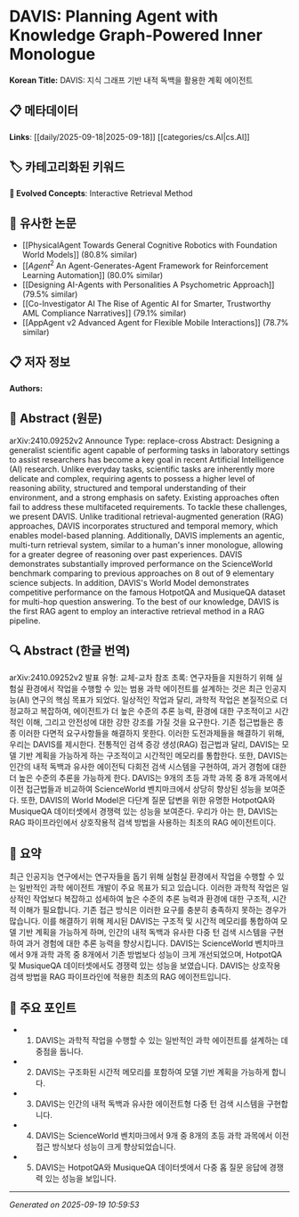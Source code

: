 
# DAVIS: Planning Agent with Knowledge Graph-Powered Inner Monologue

**Korean Title:** DAVIS: 지식 그래프 기반 내적 독백을 활용한 계획 에이전트

## 📋 메타데이터

**Links**: [[daily/2025-09-18|2025-09-18]] [[categories/cs.AI|cs.AI]]

## 🏷️ 카테고리화된 키워드
**🚀 Evolved Concepts**: Interactive Retrieval Method

## 🔗 유사한 논문
- [[PhysicalAgent Towards General Cognitive Robotics with Foundation World Models]] (80.8% similar)
- [[$Agent^2$ An Agent-Generates-Agent Framework for Reinforcement Learning Automation]] (80.0% similar)
- [[Designing AI-Agents with Personalities A Psychometric Approach]] (79.5% similar)
- [[Co-Investigator AI The Rise of Agentic AI for Smarter, Trustworthy AML Compliance Narratives]] (79.1% similar)
- [[AppAgent v2 Advanced Agent for Flexible Mobile Interactions]] (78.7% similar)

## 📋 저자 정보

**Authors:** 

## 📄 Abstract (원문)

arXiv:2410.09252v2 Announce Type: replace-cross 
Abstract: Designing a generalist scientific agent capable of performing tasks in laboratory settings to assist researchers has become a key goal in recent Artificial Intelligence (AI) research. Unlike everyday tasks, scientific tasks are inherently more delicate and complex, requiring agents to possess a higher level of reasoning ability, structured and temporal understanding of their environment, and a strong emphasis on safety. Existing approaches often fail to address these multifaceted requirements. To tackle these challenges, we present DAVIS. Unlike traditional retrieval-augmented generation (RAG) approaches, DAVIS incorporates structured and temporal memory, which enables model-based planning. Additionally, DAVIS implements an agentic, multi-turn retrieval system, similar to a human's inner monologue, allowing for a greater degree of reasoning over past experiences. DAVIS demonstrates substantially improved performance on the ScienceWorld benchmark comparing to previous approaches on 8 out of 9 elementary science subjects. In addition, DAVIS's World Model demonstrates competitive performance on the famous HotpotQA and MusiqueQA dataset for multi-hop question answering. To the best of our knowledge, DAVIS is the first RAG agent to employ an interactive retrieval method in a RAG pipeline.

## 🔍 Abstract (한글 번역)

arXiv:2410.09252v2 발표 유형: 교체-교차 참조
초록: 연구자들을 지원하기 위해 실험실 환경에서 작업을 수행할 수 있는 범용 과학 에이전트를 설계하는 것은 최근 인공지능(AI) 연구의 핵심 목표가 되었다. 일상적인 작업과 달리, 과학적 작업은 본질적으로 더 정교하고 복잡하여, 에이전트가 더 높은 수준의 추론 능력, 환경에 대한 구조적이고 시간적인 이해, 그리고 안전성에 대한 강한 강조를 가질 것을 요구한다. 기존 접근법들은 종종 이러한 다면적 요구사항들을 해결하지 못한다. 이러한 도전과제들을 해결하기 위해, 우리는 DAVIS를 제시한다. 전통적인 검색 증강 생성(RAG) 접근법과 달리, DAVIS는 모델 기반 계획을 가능하게 하는 구조적이고 시간적인 메모리를 통합한다. 또한, DAVIS는 인간의 내적 독백과 유사한 에이전틱 다회전 검색 시스템을 구현하여, 과거 경험에 대한 더 높은 수준의 추론을 가능하게 한다. DAVIS는 9개의 초등 과학 과목 중 8개 과목에서 이전 접근법들과 비교하여 ScienceWorld 벤치마크에서 상당히 향상된 성능을 보여준다. 또한, DAVIS의 World Model은 다단계 질문 답변을 위한 유명한 HotpotQA와 MusiqueQA 데이터셋에서 경쟁력 있는 성능을 보여준다. 우리가 아는 한, DAVIS는 RAG 파이프라인에서 상호작용적 검색 방법을 사용하는 최초의 RAG 에이전트이다.

## 📝 요약

최근 인공지능 연구에서는 연구자들을 돕기 위해 실험실 환경에서 작업을 수행할 수 있는 일반적인 과학 에이전트 개발이 주요 목표가 되고 있습니다. 이러한 과학적 작업은 일상적인 작업보다 복잡하고 섬세하여 높은 수준의 추론 능력과 환경에 대한 구조적, 시간적 이해가 필요합니다. 기존 접근 방식은 이러한 요구를 충분히 충족하지 못하는 경우가 많습니다. 이를 해결하기 위해 제시된 DAVIS는 구조적 및 시간적 메모리를 통합하여 모델 기반 계획을 가능하게 하며, 인간의 내적 독백과 유사한 다중 턴 검색 시스템을 구현하여 과거 경험에 대한 추론 능력을 향상시킵니다. DAVIS는 ScienceWorld 벤치마크에서 9개 과학 과목 중 8개에서 기존 방법보다 성능이 크게 개선되었으며, HotpotQA 및 MusiqueQA 데이터셋에서도 경쟁력 있는 성능을 보였습니다. DAVIS는 상호작용 검색 방법을 RAG 파이프라인에 적용한 최초의 RAG 에이전트입니다.

## 🎯 주요 포인트

- 1. DAVIS는 과학적 작업을 수행할 수 있는 일반적인 과학 에이전트를 설계하는 데 중점을 둡니다.

- 2. DAVIS는 구조화된 시간적 메모리를 포함하여 모델 기반 계획을 가능하게 합니다.

- 3. DAVIS는 인간의 내적 독백과 유사한 에이전트형 다중 턴 검색 시스템을 구현합니다.

- 4. DAVIS는 ScienceWorld 벤치마크에서 9개 중 8개의 초등 과학 과목에서 이전 접근 방식보다 성능이 크게 향상되었습니다.

- 5. DAVIS는 HotpotQA와 MusiqueQA 데이터셋에서 다중 홉 질문 응답에 경쟁력 있는 성능을 보입니다.

---

*Generated on 2025-09-19 10:59:53*